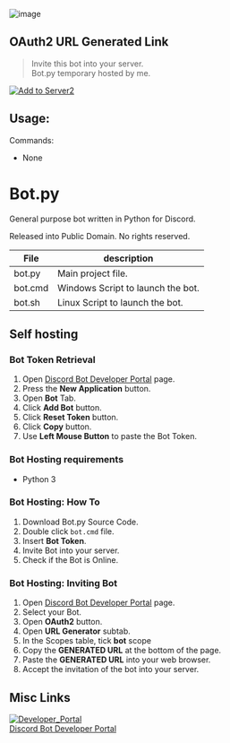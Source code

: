 ![image](https://user-images.githubusercontent.com/21064622/199091107-68829c2c-4ef0-455e-941f-bee7a9c83789.png)


## OAuth2 URL Generated Link
> Invite this bot into your server.  
> Bot.py temporary hosted by me.  
  
[![Add to Server2](https://user-images.githubusercontent.com/21064622/199076125-2af8b9c9-7be1-498c-b93a-8493fe4c3135.png)](https://discord.com/api/oauth2/authorize?client_id=1034842957410484345&permissions=0&scope=bot)  

## Usage:

Commands:
* None

# Bot.py
General purpose bot written in Python for Discord.  

Released into Public Domain. No rights reserved.

| File    | description                       |
|---------|-----------------------------------|
| bot.py  | Main project file.                |
| bot.cmd | Windows Script to launch the bot. |
| bot.sh  | Linux Script to launch the bot.   |


## Self hosting
### Bot Token Retrieval
1. Open [Discord Bot Developer Portal](https://discord.com/developers/applications) page.
2. Press the **New Application** button. 
3. Open **Bot** Tab.
4. Click **Add Bot** button.
5. Click **Reset Token** button.
6. Click **Copy** button.
7. Use **Left Mouse Button** to paste the Bot Token. 

### Bot Hosting requirements
* Python 3

### Bot Hosting: How To
1. Download Bot.py Source Code.
2. Double click `bot.cmd` file.
3. Insert **Bot Token**.
4. Invite Bot into your server.
5. Check if the Bot is Online. 

### Bot Hosting: Inviting Bot
1. Open [Discord Bot Developer Portal](https://discord.com/developers/applications) page.
2. Select your Bot.
3. Open **OAuth2** button.
4. Open **URL Generator** subtab.
5. In the Scopes table, tick **bot** scope
6. Copy the **GENERATED URL** at the bottom of the page.
7. Paste the **GENERATED URL** into your web browser.
8. Accept the invitation of the bot into your server.

## Misc Links
[![Developer_Portal](https://user-images.githubusercontent.com/21064622/199046604-c4221e9f-11e5-4f07-8526-fe8e2245a8b0.png)  
Discord Bot Developer Portal](https://discord.com/developers/applications)
